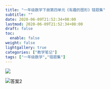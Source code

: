 ```yaml
---
title: "一年级数学下册第四单元《有趣的图形》错题集"
subtitle: ""
date: 2020-06-09T21:52:34+08:00
lastmod: 2020-06-09T21:52:34+08:00
draft: false
toc:
  enable: false
weight: false
lightgallery: true
categories: ["教学笔记"]
tags: ["一年级数学","错题集"]
---
```


![](https://gitee.com/iwyang/pics/raw/master/20200609215949.jpg)

![答案2](https://gitee.com/iwyang/pics/raw/master/20200609215950.jpg)